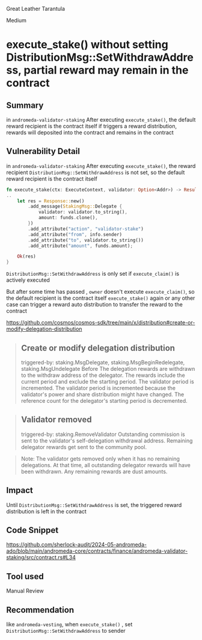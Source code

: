 Great Leather Tarantula

Medium

# execute_stake() without setting DistributionMsg::SetWithdrawAddress, partial reward may remain in the contract

## Summary
in `andromeda-validator-staking`
After executing `execute_stake()`, the default reward recipient is the contract itself
if triggers a reward distribution, rewards will deposited into the contract and remains in the contract

## Vulnerability Detail
in `andromeda-validator-staking`
After executing `execute_stake()`, the reward recipient `DistributionMsg::SetWithdrawAddress` is not set, so the default reward recipient is the contract itself
```rust
fn execute_stake(ctx: ExecuteContext, validator: Option<Addr>) -> Result<Response, ContractError> {
..
    let res = Response::new()
        .add_message(StakingMsg::Delegate {
            validator: validator.to_string(),
            amount: funds.clone(),
        })
        .add_attribute("action", "validator-stake")
        .add_attribute("from", info.sender)
        .add_attribute("to", validator.to_string())
        .add_attribute("amount", funds.amount);

    Ok(res)
}
```
`DistributionMsg::SetWithdrawAddress` is only set if `execute_claim()` is actively executed

But after some time has passed , `owner` doesn't execute `execute_claim()`, so the default recipient is the contract itself
`execute_stake()` again or any other case can trigger a reward auto distribution to transfer the reward to the contract 

https://github.com/cosmos/cosmos-sdk/tree/main/x/distribution#create-or-modify-delegation-distribution
>## Create or modify delegation distribution
>triggered-by: staking.MsgDelegate, staking.MsgBeginRedelegate, staking.MsgUndelegate
>Before
>The delegation rewards are withdrawn to the withdraw address of the delegator. The rewards include the current period and exclude the starting period.
The validator period is incremented. The validator period is incremented because the validator's power and share distribution might have changed.
The reference count for the delegator's starting period is decremented.


>## Validator removed
>triggered-by: staking.RemoveValidator
>Outstanding commission is sent to the validator's self-delegation withdrawal address. Remaining delegator rewards get sent to the community pool.

>Note: The validator gets removed only when it has no remaining delegations. At that time, all outstanding delegator rewards will have been withdrawn. Any remaining rewards are dust amounts.


## Impact

Until `DistributionMsg::SetWithdrawAddress` is set, the triggered reward distribution is left in the contract

## Code Snippet
https://github.com/sherlock-audit/2024-05-andromeda-ado/blob/main/andromeda-core/contracts/finance/andromeda-validator-staking/src/contract.rs#L34
## Tool used

Manual Review

## Recommendation

like `andromeda-vesting`, when `execute_stake()` , set `DistributionMsg::SetWithdrawAddress` to sender